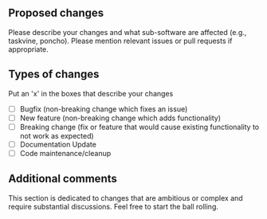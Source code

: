 ## Proposed changes

Please describe your changes and what sub-software are affected (e.g., taskvine, poncho). 
Please mention relevant issues or pull requests if appropriate.

## Types of changes

Put an 'x' in the boxes that describe your changes

- [ ] Bugfix (non-breaking change which fixes an issue)
- [ ] New feature (non-breaking change which adds functionality)
- [ ] Breaking change (fix or feature that would cause existing functionality to not work as expected)
- [ ] Documentation Update
- [ ] Code maintenance/cleanup

## Additional comments
This section is dedicated to changes that are ambitious or complex and require substantial discussions. Feel free to start the ball rolling.
